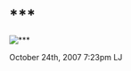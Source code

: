 # \*\*\*

![\*\*\*](http://img337.imageshack.us/img337/5926/74046bned20dizzyontherosv3.jpg)

<span id="timestamp"> October 24th, 2007 7:23pm </span> <span
class="tag">LJ</span>
